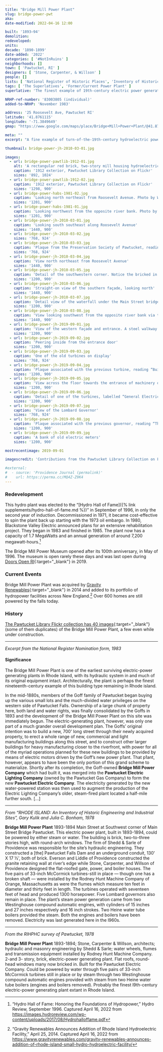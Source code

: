 ```yaml
---
title: "Bridge Mill Power Plant"
slug: bridge-power-pwt
aka:
date-modified: 2022-04-16 12:00

built: '1893–94'
demolition:
redeveloped:
units:
decade: '1890-1899'
date-added: '2022'
categories: [ '#NotInRuins' ]
neighborhoods: []
town: [ 'Pawtucket, RI' ]
designers: [ 'Stone, Carpenter, & Willson' ]
people: []
lists: [ 'National Register of Historic Places', 'Inventory of Historic Engineering & Industrial Sites 1978' ]
tags: [ 'The Superlatives', 'Former/Current Power Plant' ]
superlative: 'The finest example of 19th-century electric power generating plants in the state'

NRHP-ref-number: '83003805 (individual)'
added-to-NRHP: 'November 1983'

address: '25 Roosevelt Ave, Pawtucket RI'
latitude: '41.8761115'
longitude: '-71.3849649'
gmap: "https://www.google.com/maps/place/Bridge+Mill+Power+Plant/@41.8761115,-71.3849649,324m/data=!3m1!1e3!4m5!3m4!1s0x0:0xfecef99c1619faf1!8m2!3d41.8760258!4d-71.3841034"

meta: ""
excerpt: "A fine example of turn-of-the-19th-century hydroelectric power generation situated below Pawtucket Falls along the Blackstone River"

thumbnail: bridge-power-jh-2010-03-01.jpg

images:
  - url: bridge-power-pawtlib-1912-01.jpg
    alt: 'A rectangular red brick, two-story mill housing hydroelectric machinery to capture power from the nearby Blackstone River at the falls under Main Street, Pawtucket. MOst existing window openings are half round arch topped and a row of former windows along the southern side are the same style but bricked in. The interior is now used for a water power museum, with many old pieces of equipment inside. '
    caption: '1912 exterior, Pawtucket Library Collection on Flickr'
    sizes: '892, 1024'
  - url: bridge-power-pawtlib-1912-02.jpg
    caption: '1912 exterior, Pawtucket Library Collection on Flickr'
    sizes: '1298, 900'
  - url: bridge-power-habs-1981-02.jpg
    caption: 'Looking north northeast from Roosevelt Avenue. Photo by Warren Jagger for the National Register Nomination form, 1981'
    sizes: '1201, 900'
  - url: bridge-power-habs-1981-01.jpg
    caption: 'Looking northwest from the opposite river bank. Photo by Warren Jagger for the National Register Nomination form, 1981'
    sizes: '1201, 900'
  - url: bridge-power-jh-2010-03-01.jpg
    caption: 'Looking south southeast along Roosevelt Avenue'
    sizes: '1440, 900'
  - url: bridge-power-jh-2010-03-02.jpg
    sizes: '768, 924'
  - url: bridge-power-jh-2010-03-03.jpg
    caption: 'Plaque from the Preservation Society of Pawtucket, reading “Bridge Mill Power Plant • Built 1894”'
    sizes: '768, 924'
  - url: bridge-power-jh-2010-03-04.jpg
    caption: 'View north northeast from Roosevelt Avenue'
    sizes: '1440, 900'
  - url: bridge-power-jh-2010-03-05.jpg
    caption: 'Detail of the southwestern corner. Notice the bricked in half-round windows along the southern façade (to the right in the photo)'
    sizes: '1200, 900'
  - url: bridge-power-jh-2010-03-06.jpg
    caption: 'Straight-on view of the southern façade, looking north'
    sizes: '1440, 900'
  - url: bridge-power-jh-2010-03-07.jpg
    caption: 'Detail view of the waterfall under the Main Street bridge from the backside of the power plant'
    sizes: '1200, 900'
  - url: bridge-power-jh-2010-03-08.jpg
    caption: 'View looking southwest from the opposite river bank via the Main Street bridge'
    sizes: '1440, 900'
  - url: bridge-power-jh-2019-09-01.jpg
    caption: 'View of the western façade and entrance. A steel walkway rises over a basement. The wide entrance has sidelights and a lovely half-round window above. Above this, on the second floor, is another smaller half-round window over a rectangular window base.'
    sizes: '1200, 900'
  - url: bridge-power-jh-2019-09-02.jpg
    caption: 'Peering inside from the entrance door'
    sizes: '1200, 900'
  - url: bridge-power-jh-2019-09-03.jpg
    caption: 'One of the old turbines on display'
    sizes: '768, 924'
  - url: bridge-power-jh-2019-09-04.jpg
    caption: 'Plaque associated with the previous turbine, reading “Built by the Chase M’f’g. Co. Orange, Mass., Designed by Shedd & Sarle, Worcester, Mass.”'
    sizes: '1200, 900'
  - url: bridge-power-jh-2019-09-05.jpg
    caption: 'View across the floor towards the entrance of machinery on display'
    sizes: '1200, 900'
  - url: bridge-power-jh-2019-09-06.jpg
    caption: 'Detail of one of the turbines, labelled “General Electric Company”'
    sizes: '1200, 900'
  - url: bridge-power-jh-2019-09-07.jpg
    caption: 'View of the Lombard Governor'
    sizes: '768, 924'
  - url: bridge-power-jh-2019-09-08.jpg
    caption: 'Plaque associated with the previous governor, reading “The Lombard Governor Co. — Ashland, Mass. U.S.A. — Type C No. 64” with associated dates for patents'
    sizes: '1200, 900'
  - url: bridge-power-jh-2019-09-09.jpg
    caption: 'A bank of old electric meters'
    sizes: '1200, 900'

mostrecentimage: 2019-09-01

imagescredit: 'Contributions from the Pawtucket Library Collection on Flickr and Warren Jagger'

#external:
#  - source: 'Providence Journal (permalink)'
#    url: https://perma.cc/MQ4Z-Z9K4
---
```


### Redevelopment

This hydro plant was elected to the “[Hydro Hall of Fame]({% link supplements/hydro-hall-of-fame.md %})” in September of 1996, in only the second year of induction. Decommissioned in 1971, it became cost-effective to spin the plant back up starting with the 1973 oil embargo. In 1980, Blackstone Valley Electric announced plans for an extensive rehabilitation project. They began in 1983 and finished in 1985. The plant now has a capacity of 1.7 MegaWatts and an annual generation of around 7,200 megawatt-hours.[^1]

The Bridge Mill Power Museum opened after its 100th anniversary, in May of 1996. The museum is open rarely these days and was last open during [Doors Open RI](http://www.doorsopenri.org){:target="_blank"} in 2019.

[^1]: “Hydro Hall of Fame: Honoring the Foundations of Hydropower,” Hydro Review, September 1996. Captured April 16, 2022 from https://images.hydroreview.com/wp-content/uploads/2017/08/Hydrohalloffame.pdf 


### Current Events

Bridge Mill Power Plant was acquired by [Gravity Renewables](//www.gravityrenewables.com/work/pawtucket-no-2-hydro-project/){:target="_blank"} in 2014 and added to its portfolio of hydropower facilities across New England.[^2] Over 600 homes are still powered by the falls today.

[^2]: “Gravity Renewables Announces Addition of Rhode Island Hydroelectric Facility,” April 25, 2014. Captured April 16, 2022 from https://www.gravityrenewables.com/gravity-renewables-announces-addition-of-rhode-island-small-hydro-hydroelectric-facility/


### History

[The Pawtucket Library Flickr collection has 40 images](//www.flickr.com/photos/pawtucketlibrary/albums/72157710140971246){:target="_blank"} (some of them duplicates) of the Bridge Mill Power Plant, a few even while under construction.

***

_Excerpt from the National Register Nomination form, 1983_

#### Significance

The Bridge Mill Power Plant is one of the earliest surviving electric-power generating plants in Rhode Island, with its hydraulic system in and much of its original equipment intact. Architecturally, the plant is perhaps the finest nineteenth-century example of this building type remaining in Rhode island.

In the mid-1880s, members of the Goff family of Pawtucket began buying up the various small lots and the much-divided water privileges on the western side of Pawtucket Falls. Ownership of a large chunk of property here, both land and water rights, was finally consolidated by the Goffs in 1893 and the development oF the Bridge Mill Power Plant on this site was immediately begun. The electric-generating plant, however, was only one part of a much grander overall development plan. The Goffs’ original intention was to build a new, 700' long street through their newly acquired property, to erect a whole range of new, commercial and light manufacturing buildings along this street, and to construct other larger buildings for heavy manufacturing closer to the riverfront, with power for all of the myriad operations planned for these new buildings to be provided by means of electric motors driven by the Goff’s new power p1ant. That p1ant, however, appears to have been the only portion of this grand scheme to materialize. Shortly after its completion, the Goff-owned **Bridge Mill Power Company** which had built it, was merged into the **Pawtucket Electric Lighting Company** (owned by the Pawtucket Gas Company) to form the new **Pawtucket Electric Company**. The electricity generated by the new water-powered station was then used to augment the production of the Electric Lighting Company’s older, steam-fired plant located a half-mile further south. […]

***

_From “RHODE ISLAND: An Inventory of Historic Engineering and Industrial Sites”, Gary Kulik and Julia C. Bonham, 1978_

**Bridge Mill Power Plant** 1893-1894 Main Street at Southwest corner of Main Street Bridge Pawtucket. This electric power plant, built in 1893-1894, could be powered by either steam or water. The building is brick, two-to-three stories high, with round-arch windows. The firm of Shedd & Sarle of Providence was responsible for the site’s hydraulic engineering. They constructed a [the] Pawtucket Falls Dam and an underground conduit, 130' X 17 1⁄2', both of brick. Everson and Liddle of Providence constructed the granite retaining wall at river’s edge while Stone, Carpenter, and Willson of Providence designed the flat-roofed gate, power, and boiler houses. The five pairs of 33-inch McCormick turbines-still in place — though one has a broken shaft — were installed by the Rodney Hunt Machine Company of Orange, Massachusetts as were the flumes which measure ten feet in diameter and thirty feet in length. The turbines operated with seventeen feet of head and produced 1300 horsepower. Five Lombard governors also remain in place. The plant’s steam power generation came from two Westinghouse compound automatic engines, with cylinders of 15 inches and 27 inches respectively and 16 inch strokes. Two Heine water tube boilers provided the steam. Both the engines and boilers have been removed. Electricity was last generated here in the l960s. 

***

_From the RIHPHC survey of Pawtucket, 1978_

**Bridge Mill Power Plant** 1893-1894; Stone, Carpenter & Willson, architects; hydraulic and masonry engineering by Shedd & Sarle; water wheels, flumes and transmission equipment installed by Rodney Hunt Machine Company. 2-and 3- story, brick, electric-power generating plant. Flat roofs, round-head windows many now bricked in. Built for the Pawtucket Electric Company. Could be powered by water through five pairs of 33-inch McCormick turbines still in place or by steam through two Westinghouse compound automatic engines provided with steam from two Heine water tube boilers (engines and boilers removed). Probably the finest l9th-century electric-power generating plant extant in Rhode Island. 
